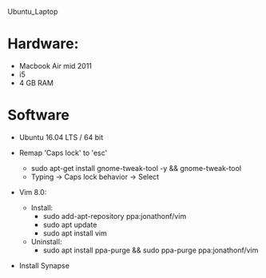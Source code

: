 Ubuntu_Laptop

# Hardware:
* Macbook Air mid 2011
* i5
* 4 GB RAM

# Software
* Ubuntu 16.04 LTS / 64 bit

* Remap 'Caps lock' to 'esc'
   * sudo apt-get install gnome-tweak-tool -y && gnome-tweak-tool
   * Typing -> Caps lock behavior -> Select

* Vim 8.0:
  * Install:
    * sudo add-apt-repository ppa:jonathonf/vim
    * sudo apt update
    * sudo apt install vim
  * Uninstall:
    * sudo apt install ppa-purge && sudo ppa-purge ppa:jonathonf/vim

* Install Synapse
  
